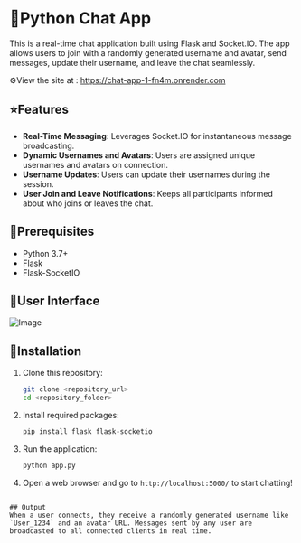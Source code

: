 # 💎Python Chat App

This is a real-time chat application built using Flask and Socket.IO. The app allows users to join with a randomly generated username and avatar, send messages, update their username, and leave the chat seamlessly.

⚙️View the site at : https://chat-app-1-fn4m.onrender.com

## ⭐Features
- **Real-Time Messaging**: Leverages Socket.IO for instantaneous message broadcasting.
- **Dynamic Usernames and Avatars**: Users are assigned unique usernames and avatars on connection.
- **Username Updates**: Users can update their usernames during the session.
- **User Join and Leave Notifications**: Keeps all participants informed about who joins or leaves the chat.

## 🔎Prerequisites
- Python 3.7+
- Flask
- Flask-SocketIO

## 🔮User Interface
![Image](https://github.com/user-attachments/assets/54e066be-8178-4cff-9846-6887d48dc20f)

## 🔗Installation
1. Clone this repository:
   ```bash
   git clone <repository_url>
   cd <repository_folder>
   ```
2. Install required packages:
   ```bash
   pip install flask flask-socketio
   ```
3. Run the application:
   ```bash
   python app.py
   ```
4. Open a web browser and go to `http://localhost:5000/` to start chatting!

```

## Output
When a user connects, they receive a randomly generated username like `User_1234` and an avatar URL. Messages sent by any user are broadcasted to all connected clients in real time.

